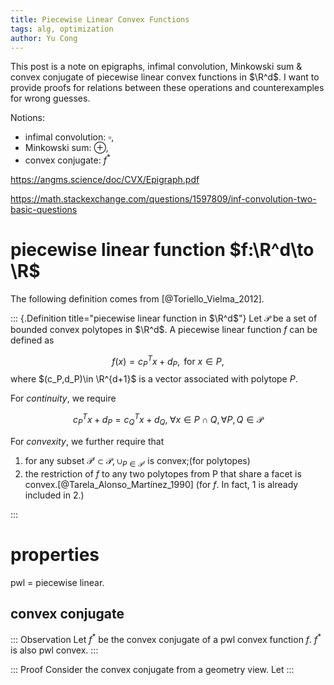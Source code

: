```yaml
---
title: Piecewise Linear Convex Functions
tags: alg, optimization
author: Yu Cong
---
```


This post is a note on epigraphs, infimal convolution, Minkowski sum & convex conjugate of piecewise linear convex functions in $\R^d$. I want to provide proofs for relations between these operations and counterexamples for wrong guesses.

Notions:

- infimal convolution: $\square$,
- Minkowski sum: $\oplus$,
- convex conjugate: $f^*$

<https://angms.science/doc/CVX/Epigraph.pdf>

<https://math.stackexchange.com/questions/1597809/inf-convolution-two-basic-questions>

# piecewise linear function $f:\R^d\to \R$

The following definition comes from [@Toriello_Vielma_2012].

::: {.Definition title="piecewise linear function in $\R^d$"}
Let $\mathcal P$ be a set of bounded convex polytopes in $\R^d$. A piecewise linear function $f$ can be defined as 

$$
f(x)=c_P^T x+d_P, \text{ for } x\in P,
$$
where $(c_P,d_P)\in \R^{d+1}$ is a vector associated with polytope $P$.

For *continuity*, we require

$$
c_P^T x+d_P=c_Q^T x+d_Q, \; \forall x\in P\cap Q, \forall P,Q\in \mathcal{P}
$$

For *convexity*, we further require that 

1. for any subset $\mathcal{P'}\subset \mathcal P$, $\cup_{P\in \mathcal P'}$ is convex;(for polytopes)
2. the restriction of $f$ to any two polytopes from P that share a facet is convex.[@Tarela_Alonso_Martínez_1990] (for $f$. In fact, 1 is already included in 2.)

:::

# properties

pwl = piecewise linear.

## convex conjugate

::: Observation
Let $f^*$ be the convex conjugate of a pwl convex function $f$. $f^*$ is also pwl convex.
:::

::: Proof
Consider the convex conjugate from a geometry view. Let
:::